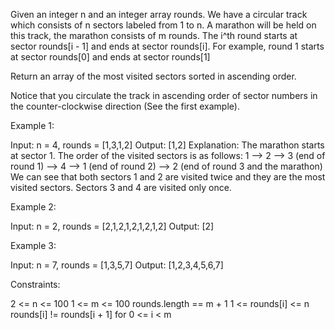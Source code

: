 Given an integer n and an integer array rounds. We have a circular track
which consists of n sectors labeled from 1 to n. A marathon will be held on
this track, the marathon consists of m rounds. The i^th round starts at
sector rounds[i - 1] and ends at sector rounds[i]. For example, round 1
starts at sector rounds[0] and ends at sector rounds[1]

Return an array of the most visited sectors sorted in ascending order.

Notice that you circulate the track in ascending order of sector numbers in
the counter-clockwise direction (See the first example).


Example 1:


Input: n = 4, rounds = [1,3,1,2]
Output: [1,2]
Explanation: The marathon starts at sector 1. The order of the visited
sectors is as follows:
1 --> 2 --> 3 (end of round 1) --> 4 --> 1 (end of round 2) --> 2 (end of
round 3 and the marathon)
We can see that both sectors 1 and 2 are visited twice and they are the most
visited sectors. Sectors 3 and 4 are visited only once.

Example 2:


Input: n = 2, rounds = [2,1,2,1,2,1,2,1,2]
Output: [2]


Example 3:


Input: n = 7, rounds = [1,3,5,7]
Output: [1,2,3,4,5,6,7]



Constraints:


2 <= n <= 100
1 <= m <= 100
rounds.length == m + 1
1 <= rounds[i] <= n
rounds[i] != rounds[i + 1] for 0 <= i < m




